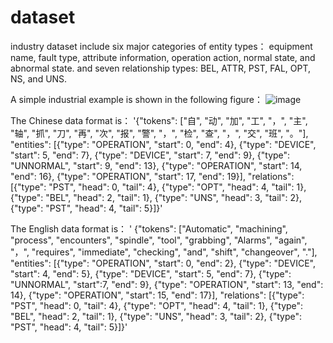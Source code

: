# dataset
 industry dataset include six major categories of entity types： equipment name, fault type, attribute information, operation action, normal state, and abnormal state. and seven relationship types: BEL, ATTR, PST, FAL, OPT, NS, and UNS.


A simple industrial example is shown in the following figure：
![image](https://github.com/user-attachments/assets/145e6c5b-7919-4472-b918-bc9975039193)

The Chinese data format is：
'{"tokens": ["自", "动", "加", "工", "，", "主", "轴", "抓", "刀", "再", "次", "报", "警", "，", "检", "查", "，", "交", "班", "。"], "entities": [{"type": "OPERATION", "start": 0, "end": 4}, {"type": "DEVICE", "start": 5, "end": 7}, {"type": "DEVICE", "start": 7, "end": 9}, {"type": "UNNORMAL", "start": 9, "end": 13}, {"type": "OPERATION", "start": 14, "end": 16}, {"type": "OPERATION", "start": 17, "end": 19}], "relations": [{"type": "PST", "head": 0, "tail": 4}, {"type": "OPT", "head": 4, "tail": 1}, {"type": "BEL", "head": 2, "tail": 1}, {"type": "UNS", "head": 3, "tail": 2}, {"type": "PST", "head": 4, "tail": 5}]}'

The English data format is：
' {"tokens": ["Automatic", "machining", "process", "encounters", "spindle", "tool", "grabbing", "Alarms", "again", "，", "requires", "immediate", "checking", "and", "shift", "changeover", "."], "entities": [{"type": "OPERATION", "start": 0, "end": 2}, {"type": "DEVICE", "start": 4, "end": 5}, {"type": "DEVICE", "start": 5, "end": 7}, {"type": "UNNORMAL", "start":7, "end": 9}, {"type": "OPERATION", "start": 13, "end": 14}, {"type": "OPERATION", "start": 15, "end": 17}], "relations": [{"type": "PST", "head": 0, "tail": 4}, {"type": "OPT", "head": 4, "tail": 1}, {"type": "BEL", "head": 2, "tail": 1}, {"type": "UNS", "head": 3, "tail": 2}, {"type": "PST", "head": 4, "tail": 5}]}'
